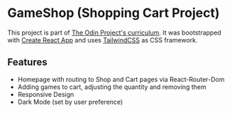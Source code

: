 # GameShop (Shopping Cart Project)

This project is part of [The Odin Project's curriculum](https://www.theodinproject.com/).
It was bootstrapped with [Create React App](https://github.com/facebook/create-react-app) and uses [TailwindCSS](https://tailwindcss.com) as CSS framework.

## Features
 - Homepage with routing to Shop and Cart pages via React-Router-Dom
 - Adding games to cart, adjusting the quantity and removing them
 - Responsive Design
 - Dark Mode (set by user preference)